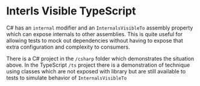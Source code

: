 # Interls Visible TypeScript

C# has an `internal` modifier and an `InternalsVisibleTo` assembly property which can expose internals to other assemblies.
This is quite useful for allowing tests to mock out dependencies without having to expose that extra configuration and complexity to consumers.

There is a  C# project in the `/csharp` folder which demonstrates the situation above.
In the TypeScript `/ts` project there is a demonstration of technique using classes which are not exposed with library but are still available to tests to simulate behavior of `InternalsVisibleTo`